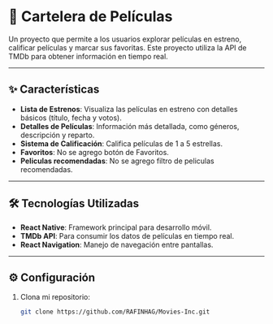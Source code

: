 # 🎥 Cartelera de Películas

Un proyecto que permite a los usuarios explorar películas en estreno, calificar películas y marcar sus favoritas. Este proyecto utiliza la API de TMDb para obtener información en tiempo real.

---

## ✨ **Características**
- **Lista de Estrenos**: Visualiza las películas en estreno con detalles básicos (título, fecha y votos).
- **Detalles de Películas**: Información más detallada, como géneros, descripción y reparto.
- **Sistema de Calificación**: Califica películas de 1 a 5 estrellas.
- **Favoritos**: No se agrego botón de Favoritos.
- **Peliculas recomendadas**: No se agrego filtro de peliculas recomendadas.

---

## 🛠️ **Tecnologías Utilizadas**
- **React Native**: Framework principal para desarrollo móvil.
- **TMDb API**: Para consumir los datos de películas en tiempo real.
- **React Navigation**: Manejo de navegación entre pantallas.

---

## ⚙️ **Configuración**
1. Clona mi repositorio:
   ```bash
   git clone https://github.com/RAFINHAG/Movies-Inc.git
